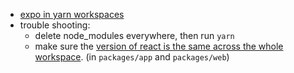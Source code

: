 - [expo in yarn workspaces](https://medium.com/@mauriciord/how-to-insert-an-expo-project-in-a-monorepo-9005ee763c7e)
- trouble shooting:
  - delete node_modules everywhere, then run `yarn`
  - make sure the [version of react is the same across the whole workspace](https://github.com/expo/expo/issues/6287#issuecomment-612191455). (in `packages/app` and `packages/web`)
